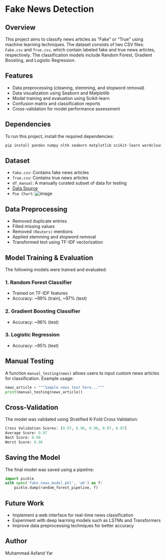 # Fake News Detection

## Overview
This project aims to classify news articles as "Fake" or "True" using machine learning techniques. The dataset consists of two CSV files: `Fake.csv` and `True.csv`, which contain labeled fake and true news articles, respectively. The classification models include Random Forest, Gradient Boosting, and Logistic Regression.

## Features
- Data preprocessing (cleaning, stemming, and stopword removal)
- Data visualization using Seaborn and Matplotlib
- Model training and evaluation using Scikit-learn
- Confusion matrix and classification reports
- Cross-validation for model performance assessment

## Dependencies
To run this project, install the required dependencies:
```bash
pip install pandas numpy nltk seaborn matplotlib scikit-learn wordcloud
```

## Dataset
- `Fake.csv`: Contains fake news articles
- `True.csv`: Contains true news articles
- `df_manual`: A manually curated subset of data for testing
- [Data Source](https://www.kaggle.com/datasets/jainpooja/fake-news-detection)
- `Pie Chart`: ![image](https://github.com/user-attachments/assets/f29fd729-124d-45dd-8d3a-34327701de6c)


## Data Preprocessing
- Removed duplicate entries
- Filled missing values
- Removed `(Reuters)` mentions
- Applied stemming and stopword removal
- Transformed text using TF-IDF vectorization

## Model Training & Evaluation
The following models were trained and evaluated:

### 1. **Random Forest Classifier**
- Trained on TF-IDF features
- Accuracy: ~99% (train), ~97% (test)

### 2. **Gradient Boosting Classifier**
- Accuracy: ~96% (test)

### 3. **Logistic Regression**
- Accuracy: ~95% (test)

## Manual Testing
A function `manual_testing(news)` allows users to input custom news articles for classification.
Example usage:
```python
news_article = """Sample news text here..."""
print(manual_testing(news_article))
```

## Cross-Validation
The model was validated using Stratified K-Fold Cross Validation:
```python
Cross Validation Scores: [0.97, 0.96, 0.98, 0.97, 0.97]
Average Score: 0.97
Best Score: 0.98
Worst Score: 0.96
```

## Saving the Model
The final model was saved using a pipeline:
```python
import pickle
with open('fake_news_model.pkl', 'wb') as f:
    pickle.dump(random_forest_pipeline, f)
```

## Future Work
- Implement a web interface for real-time news classification
- Experiment with deep learning models such as LSTMs and Transformers
- Improve data preprocessing techniques for better accuracy

## Author
Muhammad Asfand Yar
